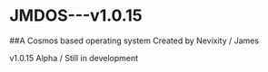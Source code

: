 # JMDOS---v1.0.15
##A Cosmos based operating system Created by Nevixity / James

v1.0.15 Alpha / Still in development
